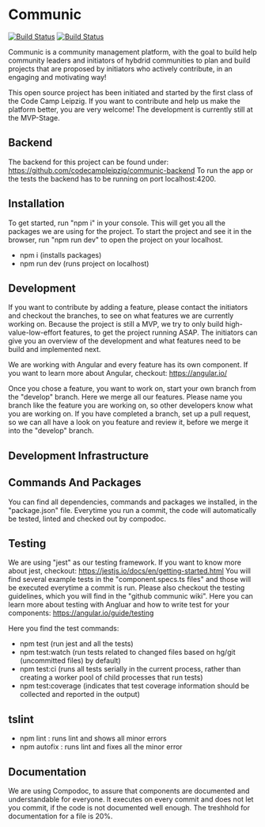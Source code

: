 # Communic

[![Build Status](https://travis-ci.com/codecampleipzig/communic.svg?branch=master)](https://travis-ci.com/codecampleipzig/communic)
[![Build Status](https://travis-ci.com/codecampleipzig/communic.svg?branch=develop)](https://travis-ci.com/codecampleipzig/communic)

Communic is a community management platform, with the goal to build help community leaders and initiators of hybdrid communities to plan and build projects that are proposed by initiators who actively contribute, in an engaging and motivating way!

This open source project has been initiated and started by the first class of the Code Camp Leipzig. If you want to contribute and help us make the platform better, you are very welcome! The development is currently still at the MVP-Stage.

## Backend

The backend for this project can be found under: https://github.com/codecampleipzig/communic-backend
To run the app or the tests the backend has to be running on port localhost:4200.

## Installation

To get started, run "npm i" in your console. This will get you all the packages we are using for the project.
To start the project and see it in the browser, run "npm run dev" to open the project on your localhost.

- npm i (installs packages)
- npm run dev (runs project on localhost)

## Development

If you want to contribute by adding a feature, please contact the initiators and checkout the branches, to see on what features we are currently working on. Because the project is still a MVP, we try to only build high-value-low-effort features, to get the project running ASAP. The initiators can give you an overview of the development and what features need to be build and implemented next.

We are working with Angular and every feature has its own component. If you want to learn more about Angular, checkout: https://angular.io/

Once you chose a feature, you want to work on, start your own branch from the "develop" branch. Here we merge all our features.
Please name you branch like the feature you are working on, so other developers know what you are working on.
If you have completed a branch, set up a pull request, so we can all have a look on you feature and review it, before we merge it into the "develop" branch.

## Development Infrastructure

## Commands And Packages

You can find all dependencies, commands and packages we installed, in the "package.json" file.
Everytime you run a commit, the code will automatically be tested, linted and checked out by compodoc.

## Testing

We are using "jest" as our testing framework. If you want to know more about jest, checkout: https://jestjs.io/docs/en/getting-started.html
You will find several example tests in the "component.specs.ts files" and those will be executed everytime a commit is run.
Please also checkout the testing guidelines, which you will find in the "github communic wiki". Here you can learn more about testing with Angluar and how to write test for your components: https://angular.io/guide/testing

Here you find the test commands:

- npm test (run jest and all the tests)
- npm test:watch (run tests related to changed files based on hg/git (uncommitted files) by default)
- npm test:ci (runs all tests serially in the current process, rather than creating a worker pool of child processes that run tests)
- npm test:coverage (indicates that test coverage information should be collected and reported in the output)

## tslint

- npm lint : runs lint and shows all minor errors
- npm autofix : runs lint and fixes all the minor error

## Documentation

We are using Compodoc, to assure that components are documented and understandable for everyone. It executes on every commit and does not let you commit, if the code is not documented well enough. The treshhold for documentation for a file is 20%.

